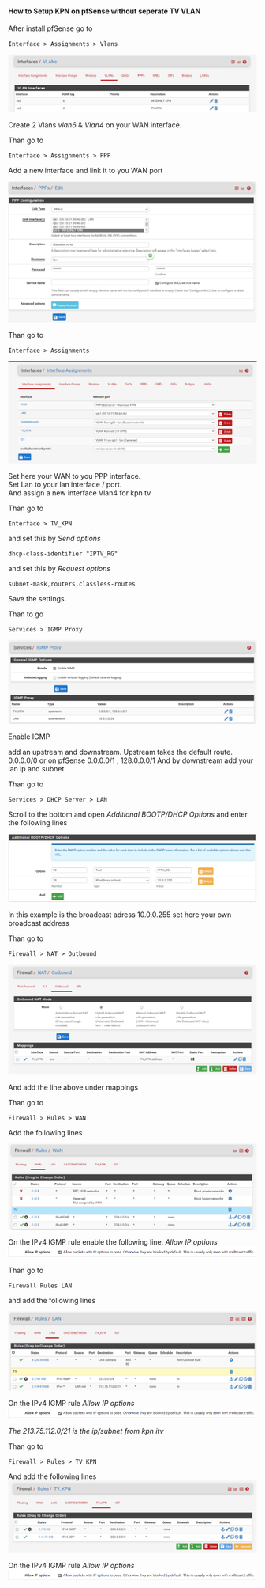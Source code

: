
#### How to Setup KPN on pfSense without seperate TV VLAN

After install pfSense go to

```
Interface > Assignments > Vlans
```
![vlans](images/pfsense-without-vlan/Vlans.png)

Create 2 Vlans *vlan6* & *Vlan4* on your WAN interface.

Than go to

```
Interface > Assignments > PPP
```

Add a new interface and link it to you WAN port

![PPP](images/pfsense-without-vlan/PPP.png)

Than go to 

```
Interface > Assignments 
```
![assignments](images/pfsense-without-vlan/assignments.png)

Set here your WAN to you PPP interface.  
Set Lan to your lan interface / port.  
And assign a new interface Vlan4 for kpn tv

Than go to

```
Interface > TV_KPN
```
and set this by _Send options_
```
dhcp-class-identifier "IPTV_RG"
```
and set this by _Request options_
```
subnet-mask,routers,classless-routes
```

Save the settings.

Than to go

```
Services > IGMP Proxy
```

![IGMPProxy](images/pfsense-without-vlan/IGMPPROXY.png)

Enable IGMP

add an upstream and downstream.
Upstream takes the default route. 0.0.0.0/0 or on pfSense 0.0.0.0/1 , 128.0.0.0/1
And by downstream add your lan ip and subnet

Than go to

```
Services > DHCP Server > LAN
```

Scroll to the bottom and open *Additional BOOTP/DHCP Options*
and enter the following lines

![BOOTP](images/pfsense-without-vlan/Additional-BOOTP-DHCP.png)

In this example is the broadcast adress 10.0.0.255 set here your own broadcast address

Than go to

```
Firewall > NAT > Outbound
```

![BOOTP](images/pfsense-without-vlan/outbound.png)

And add the line above under mappings

Than go to

```
Firewall > Rules > WAN
```

Add the following lines

![RulesWAN](images/pfsense-without-vlan/rules-wan.png)

On the IPv4 IGMP rule enable the following line.
_Allow IP options_
![ipoptions](images/pfsense-without-vlan/ipoptions.png)

Than go to

```
Firewall Rules LAN
```

and add the following lines

![fwlan](images/pfsense-without-vlan/firewalllan.png)

On the IPv4 IGMP rule _Allow IP options_
![ipoptions](images/pfsense-without-vlan/ipoptions.png)

_The 213.75.112.0/21 is the ip/subnet from kpn itv_

Than go to

```
Firewall > Rules > TV_KPN
```

And add the following lines
![tvKPN](images/pfsense-without-vlan/TV_KPN.png)

On the IPv4 IGMP rule _Allow IP options_
![ipoptions](images/pfsense-without-vlan/ipoptions.png)
